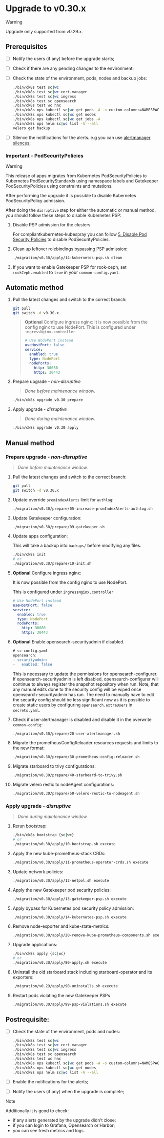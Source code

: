 # Upgrade to v0.30.x

> [!WARNING]
> Upgrade only supported from v0.29.x.

<!--
Notice to developers on writing migration steps:

- Migration steps:
  - are written per minor version and placed in a subdirectory of the migration directory with the name `vX.Y/`,
  - are written to be idempotent and usable no matter which patch version you are upgrading from and to,
  - are documented in this document to be able to run them manually,
  - are divided into prepare and apply steps:
    - Prepare steps:
      - are placed in the `prepare/` directory,
      - may **only** modify the configuration of the environment,
      - may **not** modify the state of the environment,
      - steps are run in order of their names use two digit prefixes.
    - Apply steps:
      - are placed in the `apply/` directory,
      - may **only** modify the state of the environment,
      - may **not** modify the configuration of the environment,
      - are run in order of their names use two digit prefixes,
      - are run with the argument `execute` on upgrade and should return 1 on failure and 2 on successful internal rollback,
      - are rerun with the argument `rollback` on execute failure and should return 1 on failure.

For prepare the init step is given.
For apply the bootstrap and the apply steps are given, it is expected that releases upgraded in custom steps are excluded from the apply step.

Upgrades of components that are dependent on each other should be done within the same snippet to easily manage the upgrade to a working state and to be able to rollback to a working state.

Steps should use the `scripts/migration/lib.sh` which will provide helper functions, see the file for available helper functions.
This script expects the `ROOT` environment variable to be set pointing to the root of the repository.
As with all scripts in this repository `CK8S_CONFIG_PATH` is expected to be set.
-->

## Prerequisites

- [ ] Notify the users (if any) before the upgrade starts;
- [ ] Check if there are any pending changes to the environment;
- [ ] Check the state of the environment, pods, nodes and backup jobs:

    ```bash
    ./bin/ck8s test sc|wc
    ./bin/ck8s test sc|wc cert-manager
    ./bin/ck8s test sc|wc ingress
    ./bin/ck8s test sc opensearch
    ./bin/ck8s test wc hnc
    ./bin/ck8s ops kubectl sc|wc get pods -A -o custom-columns=NAMESPACE:metadata.namespace,POD:metadata.name,READY-false:status.containerStatuses[*].ready,REASON:status.containerStatuses[*].state.terminated.reason | grep false | grep -v Completed
    ./bin/ck8s ops kubectl sc|wc get nodes
    ./bin/ck8s ops kubectl sc|wc get jobs -A
    ./bin/ck8s ops helm sc|wc list -A --all
    velero get backup
    ```

- [ ] Silence the notifications for the alerts. e.g you can use [alertmanager silences](https://prometheus.io/docs/alerting/latest/alertmanager/#silences);

### Important - PodSecurityPolicies

> [!WARNING]
> This release of apps migrates from Kubernetes PodSecurityPolicies to Kubernetes PodSecurityStandards using namespace labels and Gatekeeper PodSecurityPolicies using constraints and mutations.

After performing the upgrade it is possible to disable Kubernetes PodSecurityPolicy admission.

After doing the `disruptive` step for either the automatic or manual method, you should follow these steps to disable Kubernetes PSP:

1. Disable PSP admission for the clusters

    For compliantkubernetes-kubespray you can follow [5. Disable Pod Security Policies](https://github.com/elastisys/compliantkubernetes-kubespray/blob/main/migration/v2.20.0-ck8sx-v2.21.0-ck8s1/upgrade-cluster.md) to disable PodSecurityPolicies.

1. Clean up leftover rolebindings bypassing PSP admission:

    ```bash
    ./migration/v0.30/apply/14-kubernetes-psp.sh clean
    ```

1. If you want to enable Gatekeeper PSP for rook-ceph, set `rookCeph.enabled` to `true` in your `common-config.yaml`.

## Automatic method

1. Pull the latest changes and switch to the correct branch:

    ```bash
    git pull
    git switch -d v0.30.x
    ```

    > **Optional**
    > Configure ingress nginx:
    >It is now possible from the config nginx to use NodePort.
    > This is configured under `ingressNginx.controller`
    > ```yaml
    > # Use NodePort instead
    > useHostPort: false
    > service:
    >   enabled: true
    >   type: NodePort
    >   nodePorts:
    >     http: 30080
    >     https: 30443
    > ```

1. Prepare upgrade - *non-disruptive*

    > *Done before maintenance window.*

    ```bash
    ./bin/ck8s upgrade v0.30 prepare
    ```

1. Apply upgrade - *disruptive*

    > *Done during maintenance window.*

    ```bash
    ./bin/ck8s upgrade v0.30 apply
    ```

## Manual method

### Prepare upgrade - *non-disruptive*

> *Done before maintenance window.*

1. Pull the latest changes and switch to the correct branch:

    ```bash
    git pull
    git switch -d v0.30.x
    ```

1. Update override `promIndexAlerts` limit for `authlog`:

    ```bash
    ./migration/v0.30/prepare/05-increase-promIndexAlerts-authlog.sh
    ```

1. Update Gatekeeper configuration:

    ```bash
    ./migration/v0.30/prepare/09-gatekeeper.sh
    ```

1. Update apps configuration:

    This will take a backup into `backups/` before modifying any files.

    ```bash
    ./bin/ck8s init
    # or
    ./migration/v0.30/prepare/10-init.sh
    ```

1. **Optional** Configure ingress nginx:

    It is now possible from the config nginx to use NodePort.

    This is configured under `ingressNginx.controller`

    ```yaml
    # Use NodePort instead
    useHostPort: false
    service:
      enabled: true
      type: NodePort
      nodePorts:
        http: 30080
        https: 30443
    ```

1. **Optional** Enable opensearch-securityadmin if disabled.

    ```diff
    # sc-config.yaml
    opensearch:
    - securityadmin:
    -   enabled: false
    ```

    This is necessary to update the permissions for opensearch-configurer.
    If opensearch-securityadmin is left disabled, opensearch-configurer will continue to always register the snapshot repository when run.
    Note, that any manual edits done to the security config will be wiped once opensearch-securityadmin has run.
    The need to manually have to edit the security config should be less significant now as it is possible to create static users by configuring `opensearch.extraUsers` in `secrets.yaml`.

1. Check if user-alertmanager is disabled and disable it in the overwrite `common-config`:

    ```bash
    ./migration/v0.30/prepare/20-user-alertmanager.sh
    ```

1. Migrate the prometheusConfigReloader resources requests and limits to the new format:

    ```bash
    ./migration/v0.30/prepare/30-prometheus-config-reloader.sh
    ```

1. Migrate starboard to trivy configurations:

    ```bash
    ./migration/v0.30/prepare/40-starboard-to-trivy.sh
    ```

1. Migrate velero restic to nodeAgent configurations:

    ```bash
    ./migration/v0.30/prepare/50-velero-restic-to-nodeagent.sh
    ```

### Apply upgrade - *disruptive*

> *Done during maintenance window.*

1. Rerun bootstrap:

    ```bash
    ./bin/ck8s bootstrap {sc|wc}
    # or
    ./migration/v0.30/apply/10-bootstrap.sh execute
    ```

1. Apply the new kube-prometheus-stack CRDs:

    ```bash
    ./migration/v0.30/apply/11-prometheus-operator-crds.sh execute
    ```

1. Update network policies:

    ```bash
    ./migration/v0.30/apply/12-netpol.sh execute
    ```

1. Apply the new Gatekeeper pod security policies:

    ```bash
    ./migration/v0.30/apply/13-gatekeeper-psp.sh execute
    ```

1. Apply bypass for Kubernetes pod security policy admission:

    ```bash
    ./migration/v0.30/apply/14-kubernetes-psp.sh execute
    ```

1. Remove node-exporter and kube-state-metrics:

    ```bash
    ./migration/v0.30/apply/20-remove-kube-prometheus-components.sh execute
    ```

1. Upgrade applications:

    ```bash
    ./bin/ck8s apply {sc|wc}
    # or
    ./migration/v0.30/apply/80-apply.sh execute
    ```

1. Uninstall the old starboard stack including starboard-operator and its exporters:

    ```bash
    ./migration/v0.29/apply/90-uninstalls.sh execute
    ```

1. Restart pods violating the new Gatekeeper PSPs

    ```bash
    ./migration/v0.30/apply/99-psp-violations.sh execute
    ```

## Postrequisite:

- [ ] Check the state of the environment, pods and nodes:

    ```bash
    ./bin/ck8s test sc|wc
    ./bin/ck8s test sc|wc cert-manager
    ./bin/ck8s test sc|wc ingress
    ./bin/ck8s test sc opensearch
    ./bin/ck8s test wc hnc
    ./bin/ck8s ops kubectl sc|wc get pods -A -o custom-columns=NAMESPACE:metadata.namespace,POD:metadata.name,READY-false:status.containerStatuses[*].ready,REASON:status.containerStatuses[*].state.terminated.reason | grep false | grep -v Completed
    ./bin/ck8s ops kubectl sc|wc get nodes
    ./bin/ck8s ops helm sc|wc list -A --all
    ```

- [ ] Enable the notifications for the alerts;
- [ ] Notify the users (if any) when the upgrade is complete;

> [!NOTE]
> Additionally it is good to check:
> - if any alerts generated by the upgrade didn't close;
> - if you can login to Grafana, Opensearch or Harbor;
> - you can see fresh metrics and logs.
